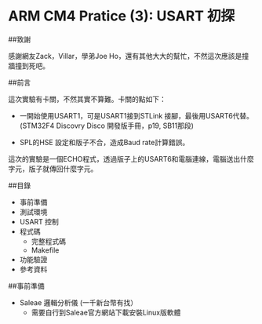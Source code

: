 # ARM CM4 Pratice (3): USART 初探



##致謝

感謝網友Zack，Villar，學弟Joe Ho，還有其他大大的幫忙，不然這次應該是撞牆撞到死吧。

##前言

這次實驗有卡關，不然其實不算難。卡關的點如下：

- 一開始使用USART1，可是USART1接到STLink 接腳，最後用USART6代替。(STM32F4 Discovry Disco 開發版手冊，p19, SB11那段)

- SPL的HSE 設定和版子不合，造成Baud rate計算錯誤。

這次的實驗是一個ECHO程式，透過版子上的USART6和電腦連線，電腦送出什麼字元，版子就傳回什麼字元。

##目錄

- 事前準備
- 測試環境
- USART 控制
- 程式碼
    - 完整程式碼
    - Makefile
- 功能驗證
- 參考資料

##事前準備

- Saleae 邏輯分析儀 (一千新台幣有找）
    - 需要自行到Saleae官方網站下載安裝Linux版軟體

